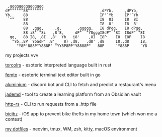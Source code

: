 ```
 ,ggggggggggggggg                                              
dP""""""88"""""""                         ,dPYb,     ,dPYb,    
Yb,_    88                                IP'`Yb     IP'`Yb    
 `""    88                                I8  8I     I8  8I    
        88                                I8  8'     I8  8'    
        88  ,ggg,     ,g,       ,ggggg,   I8 dPgg,   I8 dPgg,  
        88 i8" "8i   ,8'8,     dP"  "Y8gggI8dP" "8I  I8dP" "8I 
  gg,   88 I8, ,8I  ,8'  Yb   i8'    ,8I  I8P    I8  I8P    I8 
   "Yb,,8P `YbadP' ,8'_   8) ,d8,   ,d8' ,d8     I8,,d8     I8,
     "Y8P'888P"Y888P' "YY8P8PP"Y8888P"   88P     `Y888P     `Y8
```
my projects vvv

[torcolrs](https://github.com/Tesohh/torcolrs) - esoteric interpreted language built in rust

[femto](https://github.com/Tesohh/femto) - esoteric terminal text editor built in go

[aluminium](https://github.com/Tesohh/aluminium) - discord bot and CLI to fetch and predict a restaurant's menu

[jademd](https://github.com/Tesohh/jademd) - tool to create a learning platform from an Obsidian vault

[http-rs](https://github.com/Tesohh/http-rs) - CLI to run requests from a .http file

[bicibz](https://github.com/Tesohh/bicibz) - iOS app to prevent bike thefts in my home town (which won me a contest)

[my dotfiles](https://github.com/Tesohh/dotfiles) - neovim, tmux, WM, zsh, kitty, macOS environment

